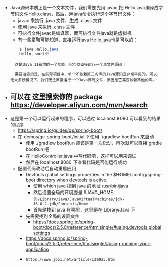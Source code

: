 - Java源码本质上是一个文本文件，我们需要先用 javac 把 Hello.java编译成字节码文件Hello.class，然后，用java命令执行这个字节码文件：
    - javac 来执行 .java 文件，生成 .class 文件
    - 使用 java 来执行 .class 文件
    - 可执行文件javac是编译器，而可执行文件java就是虚拟机
    - 有一些童鞋可能知道，直接运行java Hello.java也是可以的：
    ```java
        $ java Hello.java 
        Hello, world!
    ```
        这是Java 11新增的一个功能，它可以直接运行一个单文件源码！

        需要注意的是，在实际项目中，单个不依赖第三方库的Java源码是非常罕见的，所以，绝大多数情况下，我们无法直接运行一个Java源码文件，原因是它需要依赖其他的库。
- 可以在 这里搜索你的 package https://developer.aliyun.com/mvn/search
    - 
- 这是第一个可以运行起来的程序，可以通过 localhost:8080 可以看到的结果的程序
    - https://spring.io/guides/gs/spring-boot/    
    - 在 demos/gc-spring-boot/initial 下使用  ./gradlew bootRun 来启动
        - 使用 ./gradlew bootRun 应该是第一次启动，再次就可以直接 gradle bootRun 吧
        - 在 HelloController.java 中写代码吧，这样可以用来调试
        - 然后在 localhost:8080 下查看代码是否能运行成功
    - 配置代码改动后自动重启应用
        - Devtools global settings properties in the $HOME/.config/spring-boot directory when devtools is active.
            - 使用 which java 找到 java 的地址 /usr/bin/java
            - 然后设置全局的环境变量 $JAVA_HOME 为`/Library/Java/JavaVirtualMachines/jdk-16.0.2.jdk/Contents/Home` 
            - 首先是找到 java 在哪里，这里是在 Library/Java 下
        - 先需要找到全局的设置文件 
            - https://docs.spring.io/spring-boot/docs/2.5.0/reference/htmlsingle/#using.devtools.globalsettings
        - https://docs.spring.io/spring-boot/docs/2.5.0/reference/htmlsingle/#using.running-your-application
        -     https://www.jb51.net/article/136925.htm